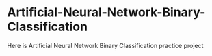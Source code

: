 # Artificial-Neural-Network-Binary-Classification
Here is Artificial Neural Network Binary Classification practice project 

